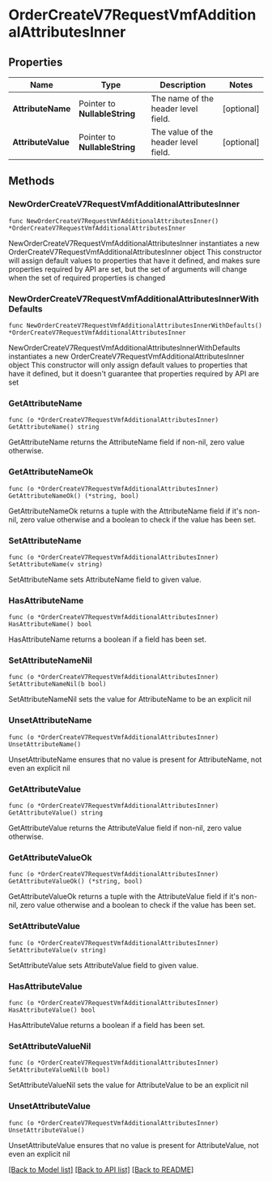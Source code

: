 # OrderCreateV7RequestVmfAdditionalAttributesInner

## Properties

Name | Type | Description | Notes
------------ | ------------- | ------------- | -------------
**AttributeName** | Pointer to **NullableString** | The name of the header level field. | [optional] 
**AttributeValue** | Pointer to **NullableString** | The value of the header level field. | [optional] 

## Methods

### NewOrderCreateV7RequestVmfAdditionalAttributesInner

`func NewOrderCreateV7RequestVmfAdditionalAttributesInner() *OrderCreateV7RequestVmfAdditionalAttributesInner`

NewOrderCreateV7RequestVmfAdditionalAttributesInner instantiates a new OrderCreateV7RequestVmfAdditionalAttributesInner object
This constructor will assign default values to properties that have it defined,
and makes sure properties required by API are set, but the set of arguments
will change when the set of required properties is changed

### NewOrderCreateV7RequestVmfAdditionalAttributesInnerWithDefaults

`func NewOrderCreateV7RequestVmfAdditionalAttributesInnerWithDefaults() *OrderCreateV7RequestVmfAdditionalAttributesInner`

NewOrderCreateV7RequestVmfAdditionalAttributesInnerWithDefaults instantiates a new OrderCreateV7RequestVmfAdditionalAttributesInner object
This constructor will only assign default values to properties that have it defined,
but it doesn't guarantee that properties required by API are set

### GetAttributeName

`func (o *OrderCreateV7RequestVmfAdditionalAttributesInner) GetAttributeName() string`

GetAttributeName returns the AttributeName field if non-nil, zero value otherwise.

### GetAttributeNameOk

`func (o *OrderCreateV7RequestVmfAdditionalAttributesInner) GetAttributeNameOk() (*string, bool)`

GetAttributeNameOk returns a tuple with the AttributeName field if it's non-nil, zero value otherwise
and a boolean to check if the value has been set.

### SetAttributeName

`func (o *OrderCreateV7RequestVmfAdditionalAttributesInner) SetAttributeName(v string)`

SetAttributeName sets AttributeName field to given value.

### HasAttributeName

`func (o *OrderCreateV7RequestVmfAdditionalAttributesInner) HasAttributeName() bool`

HasAttributeName returns a boolean if a field has been set.

### SetAttributeNameNil

`func (o *OrderCreateV7RequestVmfAdditionalAttributesInner) SetAttributeNameNil(b bool)`

 SetAttributeNameNil sets the value for AttributeName to be an explicit nil

### UnsetAttributeName
`func (o *OrderCreateV7RequestVmfAdditionalAttributesInner) UnsetAttributeName()`

UnsetAttributeName ensures that no value is present for AttributeName, not even an explicit nil
### GetAttributeValue

`func (o *OrderCreateV7RequestVmfAdditionalAttributesInner) GetAttributeValue() string`

GetAttributeValue returns the AttributeValue field if non-nil, zero value otherwise.

### GetAttributeValueOk

`func (o *OrderCreateV7RequestVmfAdditionalAttributesInner) GetAttributeValueOk() (*string, bool)`

GetAttributeValueOk returns a tuple with the AttributeValue field if it's non-nil, zero value otherwise
and a boolean to check if the value has been set.

### SetAttributeValue

`func (o *OrderCreateV7RequestVmfAdditionalAttributesInner) SetAttributeValue(v string)`

SetAttributeValue sets AttributeValue field to given value.

### HasAttributeValue

`func (o *OrderCreateV7RequestVmfAdditionalAttributesInner) HasAttributeValue() bool`

HasAttributeValue returns a boolean if a field has been set.

### SetAttributeValueNil

`func (o *OrderCreateV7RequestVmfAdditionalAttributesInner) SetAttributeValueNil(b bool)`

 SetAttributeValueNil sets the value for AttributeValue to be an explicit nil

### UnsetAttributeValue
`func (o *OrderCreateV7RequestVmfAdditionalAttributesInner) UnsetAttributeValue()`

UnsetAttributeValue ensures that no value is present for AttributeValue, not even an explicit nil

[[Back to Model list]](../README.md#documentation-for-models) [[Back to API list]](../README.md#documentation-for-api-endpoints) [[Back to README]](../README.md)


